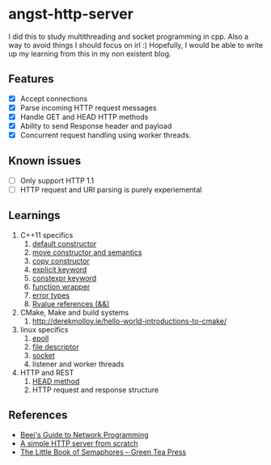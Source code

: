 # angst-http-server

I did this to study multithreading and socket programming in cpp. Also a way to avoid things I should focus on irl :)
Hopefully, I would be able to write up my learning from this in my non existent blog.

## Features
- [x] Accept connections
- [x] Parse incoming HTTP request messages
- [x] Handle GET and HEAD HTTP methods
- [x] Ability to send Response header and payload
- [x] Concurrent request handling using worker threads. 

## Known issues
- [ ] Only support HTTP 1.1
- [ ] HTTP request and URI parsing is purely experiemental

## Learnings

1. C++11 specifics
    1. [default constructor](https://en.cppreference.com/w/cpp/language/default_constructor)
    2. [move constructor and semantics](https://en.cppreference.com/w/cpp/language/move_constructor)
    3. [copy constructor](https://en.cppreference.com/w/cpp/language/copy_constructor)
    4. [explicit keyword](https://en.cppreference.com/w/cpp/language/explicit)
    5. [constexpr keyword](https://en.cppreference.com/w/cpp/language/constexpr)
    6. [function wrapper](https://en.cppreference.com/w/cpp/utility/functional/function)
    7. [error types](https://en.cppreference.com/w/cpp/error)
    8. [Rvalue references (&&)](https://www.open-std.org/jtc1/sc22/wg21/docs/papers/2006/n2027.html#Move_Semantics)
2. CMake, Make and build systems 
	1. http://derekmolloy.ie/hello-world-introductions-to-cmake/
3. linux specifics
	1. [epoll](https://jvns.ca/blog/2017/06/03/async-io-on-linux--select--poll--and-epoll/)
	2. [file descriptor](https://bottomupcs.com/ch01s03.html)
	3. [socket](https://man7.org/linux/man-pages/man2/socket.2.html)
	4. listener and worker threads
4. HTTP and REST
	1. [HEAD method](https://developer.mozilla.org/en-US/docs/Web/HTTP/Methods/HEAD)
	2. HTTP request and response structure


## References

- [Beej's Guide to Network Programming](https://beej.us/guide/bgnet/html/#client-server-background)
- [A simple HTTP server from scratch](https://trungams.github.io/2020-08-23-a-simple-http-server-from-scratch/)
- [The Little Book of Semaphores – Green Tea Press](https://greenteapress.com/wp/semaphores/)
